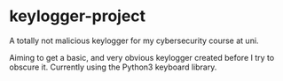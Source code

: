 # keylogger-project
A totally not malicious keylogger for my cybersecurity course at uni. 

Aiming to get a basic, and very obvious keylogger created before I try to obscure it. 
Currently using the Python3 keyboard library.
